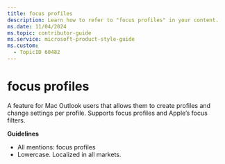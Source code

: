 ```yaml
---
title: focus profiles
description: Learn how to refer to "focus profiles" in your content.
ms.date: 11/04/2024
ms.topic: contributor-guide
ms.service: microsoft-product-style-guide
ms.custom:
  - TopicID 60482
---
```



# focus profiles

A feature for Mac Outlook users that allows them to create profiles and change settings per profile. Supports focus profiles and Apple’s focus filters.  

**Guidelines**  

- All mentions: focus profiles  
- Lowercase. Localized in all markets.  

